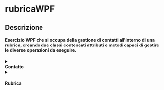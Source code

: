 # rubricaWPF
## Descrizione
#### Esercizio WPF che si occupa della gestione di contatti all'interno di una rubrica, creando due classi contenenti attributi e metodi capaci di gestire le diverse operazioni da eseguire.

<details>
<summary><h4 style="margin: 0px";>Contatto</h4></summary>
La prima cosa da fare sarà creare la classe <b><i>Contatto</i></b> con i suoi attributi e metodi.
<br><br>
<details>
<br>
<summary>Attributi</summary>
Iniziamo col creare gli attributi

```c#
internal class Contatto
{
    private int numero;
    private string nome;
    private string cognome;
```

Iniziamo col creare gli attributi necessari : <b><i>numero</i></b>, <b><i>nome</i></b> e <b><i>cognome</i></b>. Li dichiariamo come privati, di modo che non siano direttamente modificabili, rispettando così l'incapsulamento.<br>


```c#
    public int Numero { get => numero; set => numero = value; }
    public string Nome { get => nome; set => nome = value; }
    public string Cognome { get => cognome; set => cognome = value; }
```    


Proseguiamo poi col creare una property per attributo, di modo da poterci accedere al di fuori della nostra classe.
</details>

<details>
<summary>Metodi</summary>
Proseguiamo poi col creare i metodi necessari alla nostra classe <b><i>Contatto</i></b>
</details>
</details>

<details>
<summary><h4>Rubrica</h4></summary>
Proseguiamo ora con la creazione della nostra classe rubrica, che dovrà essere in grado di gestire ino a 100 oggetti di tipo <b><i>Contatto</i></b>.
<br><br>
<details>
<br>
<summary>Attributi</summary>
</details>
<details>
<summary>Metodi</summary>
</details>
</details>








